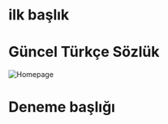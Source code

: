 # ilk başlık

# Güncel Türkçe Sözlük
![Homepage](https://raw.githubusercontent.com/harunguter/turkish-dictionary/master/screenshot/new.png)  

# Deneme başlığı
